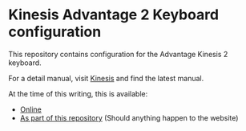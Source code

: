 # Kinesis Advantage 2 Keyboard configuration

This repository contains configuration for the Advantage Kinesis 2 keyboard.

For a detail manual, visit [Kinesis](https://www.kinesis-ergo.com/) and find the latest manual.

At the time of this writing, this is available:
  - [Online](https://kinesis-ergo.com/wp-content/uploads/Adv2-Users-Manual-01-07-19_us.pdf)
  - [As part of this repository](Advantage2-Users-Manual-9-7-16.pdf) (Should anything happen to the website)
